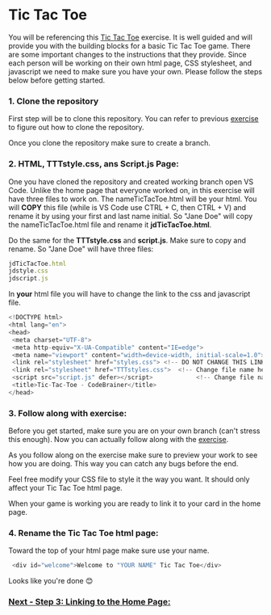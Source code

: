 # Tic Tac Toe
You will be referencing this [Tic Tac Toe](https://www.codebrainer.com/blog/tic-tac-toe-javascript-game) exercise. It is well guided and will provide you with the building blocks for a basic Tic Tac Toe game. There are some important changes to the instructions that they provide. Since each person will be working on their own html page, CSS stylesheet, and javascript we need to make sure you have your own. Please follow the steps below before getting started.    

 
### 1. Clone the repository
First step will be to clone this repository. You can refer to previous [exercise](https://github.com/TechCohort14/TA100-GitFlowWebsite/blob/main/4_CloneWebsite.md) to figure out how to clone the repository. 

Once you clone the repository make sure to create a branch. 

### 2. HTML, TTTstyle.css, ans Script.js Page:
One you have cloned the repository and created working branch open VS Code. Unlike the home page that everyone worked on, in this exercise will have three files to work on. The nameTicTacToe.html will be your html. You will **COPY** this file (while is VS Code use CTRL + C, then CTRL + V) and rename it by using your first and last name initial. So "Jane Doe" will copy the nameTicTacToe.html file and rename it **jdTicTacToe.html**. 

Do the same for the **TTTstyle.css** and **script.js**. Make sure to copy and rename. So "Jane Doe" will have three files:

```js
jdTicTacToe.html
jdstyle.css
jdscript.js
```
In **your** html file you will have to change the link to the css and javascript file. 

```js
<!DOCTYPE html>
<html lang="en">
<head>
 <meta charset="UTF-8">
 <meta http-equiv="X-UA-Compatible" content="IE=edge">
 <meta name="viewport" content="width=device-width, initial-scale=1.0">
 <link rel="stylesheet" href="styles.css"> <!-- DO NOT CHANGE THIS LINK -->
 <link rel="stylesheet" href="TTTstyles.css">  <!-- Change file name here to point to your file -->
 <script src="script.js" defer></script>            <!-- Change file name here to point to your file -->
 <title>Tic-Tac-Toe - CodeBrainer</title>
</head>
```
### 3. Follow along with exercise: 
Before you get started, make sure you are on your own branch (can't stress this enough). Now you can actually follow along with the [exercise](https://www.codebrainer.com/blog/tic-tac-toe-javascript-game). 

As you follow along on the exercise make sure to preview your work to see how you are doing. This way you can catch any bugs before the end. 

Feel free modify your CSS file to style it the way you want. It should only affect your Tic Tac Toe html page. 

When your game is working you are ready to link it to your card in the home page.

### 4. Rename the Tic Tac Toe html page:
Toward the top of your html page make sure use your name. 

```js
 <div id="welcome">Welcome to "YOUR NAME" Tic Tac Toe</div> 
```
Looks like you're done 😊

### [Next - Step 3: Linking to the Home Page:](3_LinkToYourCard.md)

